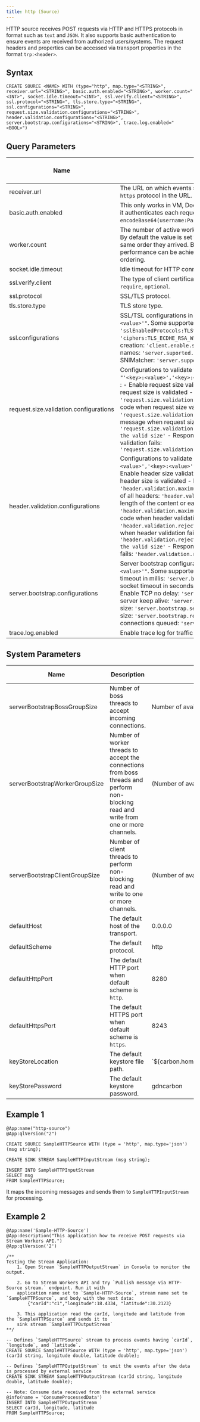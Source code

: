 ```yaml
---
title: http (Source)
---
```


HTTP source receives POST requests via HTTP and HTTPS protocols in
format such as `text` and `JSON`. It also supports basic
authentication to ensure events are received from authorized
users/systems. The request headers and properties can be accessed via
transport properties in the format `trp:<header>`.

## Syntax

    CREATE SOURCE <NAME> WITH (type="http", map.type="<STRING>", receiver.url="<STRING>", basic.auth.enabled="<STRING>", worker.count="<INT>", socket.idle.timeout="<INT>", ssl.verify.client="<STRING>", ssl.protocol="<STRING>", tls.store.type="<STRING>", ssl.configurations="<STRING>", request.size.validation.configurations="<STRING>", header.validation.configurations="<STRING>", server.bootstrap.configurations="<STRING>", trace.log.enabled="<BOOL>")

## Query Parameters

| Name   | Description | Default Value     | Possible Data Types | Optional | Dynamic |
|----------------------------------------|----------------------------------------------------------------------------------------------------------------------------------------------------------------------------------------------------------------------------------------------------------------------------------------------------------------------------------------------------------------------------------------------------------------------------------------------------------------------------------------------------------------------------------------------------------------------------------------------------------------------------------------------------------------------------------------------------------------------------------------------------------------------------------------------------------------------------------------------------|---------------------------|---------------------|----------|---------|
| receiver.url                           | The URL on which events should be received. To enable SSL, use `https` protocol in the URL.                         | \`http://0.0.0.0:9763//\` | STRING              | Yes      | No      |
| basic.auth.enabled                     | This only works in VM, Docker and Kubernetes. Where when enabled it authenticates each request using the `Authorization:'Basic encodeBase64(username:Password)'` header.                                   | false                     | STRING              | Yes      | No      |
| worker.count                           | The number of active worker threads to serve the incoming events. By default the value is set to `1` to ensure events are processed in the same order they arrived. By increasing this value, higher performance can be achieved in the expense of losing event ordering.                         | 1                         | INT                 | Yes      | No      |
| socket.idle.timeout                    | Idle timeout for HTTP connection in millis.                            | 120000                    | INT                 | Yes      | No      |
| ssl.verify.client                      | The type of client certificate verification. Supported values are `require`, `optional`.                           | \-                        | STRING              | Yes      | No      |
| ssl.protocol                           | SSL/TLS protocol.          | TLS                       | STRING              | Yes      | No      |
| tls.store.type                         | TLS store type.            | JKS                       | STRING              | Yes      | No      |
| ssl.configurations                     | SSL/TSL configurations in format `"'<key>:<value>','<key>:<value>'"`. Some supported parameters:  - SSL/TLS protocols: `'sslEnabledProtocols:TLSv1.1,TLSv1.2'`  - List of ciphers: `'ciphers:TLS_ECDHE_RSA_WITH_AES_128_CBC_SHA256'`  - Enable session creation: `'client.enable.session.creation:true'`  - Supported server names: `'server.suported.server.names:server'`  - Add HTTP SNIMatcher: `'server.supported.snimatchers:SNIMatcher'`                                    | \-                        | STRING              | Yes      | No      |
| request.size.validation.configurations | Configurations to validate the HTTP request size. Expected format `"'<key>:<value>','<key>:<value>'"`. Some supported configurations :  - Enable request size validation: `'request.size.validation:true'`  If request size is validated  - Maximum request size: `'request.size.validation.maximum.value:2048'`  - Response status code when request size validation fails: `'request.size.validation.reject.status.code:401'`  - Response message when request size validation fails: `'request.size.validation.reject.message:Message is bigger than the valid size'`  - Response Content-Type when request size validation fails: `'request.size.validation.reject.message.content.type:plain/text'`       | \-                        | STRING              | Yes      | No      |
| header.validation.configurations       | Configurations to validate HTTP headers. Expected format `"'<key>:<value>','<key>:<value>'"`. Some supported configurations :  - Enable header size validation: `'header.size.validation:true'`  If header size is validated  - Maximum length of initial line: `'header.validation.maximum.request.line:4096'`  - Maximum length of all headers: `'header.validation.maximum.size:8192'`  - Maximum length of the content or each chunk: `'header.validation.maximum.chunk.size:8192'`  - Response status code when header validation fails: `'header.validation.reject.status.code:401'`  - Response message when header validation fails: `'header.validation.reject.message:Message header is bigger than the valid size'`  - Response Content-Type when header validation fails: `'header.validation.reject.message.content.type:plain/text'` | \-                        | STRING              | Yes      | No      |
| server.bootstrap.configurations        | Server bootstrap configurations in format `"'<key>:<value>','<key>:<value>'"`. Some supported configurations :  - Server connect timeout in millis: `'server.bootstrap.connect.timeout:15000'`  - Server socket timeout in seconds: `'server.bootstrap.socket.timeout:15'`  - Enable TCP no delay: `'server.bootstrap.nodelay:true'`  - Enable server keep alive: `'server.bootstrap.keepalive:true'`  - Send buffer size: `'server.bootstrap.sendbuffersize:1048576'`  - Receive buffer size: `'server.bootstrap.recievebuffersize:1048576'`  - Number of connections queued: `'server.bootstrap.socket.backlog:100'` | \-                        | STRING              | Yes      | No      |
| trace.log.enabled                      | Enable trace log for traffic monitoring.                               | false                     | BOOL                | Yes      | No      |

## System Parameters

| Name                           | Description                                     | Default Value                                         | Possible Parameters         |
|--------------------------------|-----------------------------------------------------------------------------------------------------------------------------------------|-------------------------------------------------------|-----------------------------|
| serverBootstrapBossGroupSize   | Number of boss threads to accept incoming connections.                                      | Number of available processors                        | Any positive integer        |
| serverBootstrapWorkerGroupSize | Number of worker threads to accept the connections from boss threads and perform non-blocking read and write from one or more channels. | (Number of available processors) \* 2                 | Any positive integer        |
| serverBootstrapClientGroupSize | Number of client threads to perform non-blocking read and write to one or more channels.    | (Number of available processors) \* 2                 | Any positive integer        |
| defaultHost                    | The default host of the transport.              | 0.0.0.0   | Any valid host              |
| defaultScheme                  | The default protocol.                           | http      | http https                  |
| defaultHttpPort                | The default HTTP port when default scheme is `http`.                                        | 8280      | Any valid port              |
| defaultHttpsPort               | The default HTTPS port when default scheme is `https`.                                      | 8243      | Any valid port              |
| keyStoreLocation               | The default keystore file path.                 | \`\${carbon.home}/resources/security/gdncarbon.jks\` | Path to \`.jks\` file       |
| keyStorePassword               | The default keystore password.                  | gdncarbon                                            | Keystore password as string |

## Example 1

    @App:name("http-source")
    @App:qlVersion("2")

    CREATE SOURCE SampleHTTPSource WITH (type = 'http', map.type='json') (msg string);

    CREATE SINK STREAM SampleHTTPInputStream (msg string);

    INSERT INTO SampleHTTPInputStream
    SELECT msg
    FROM SampleHTTPSource;


It maps the incoming messages and sends them to `SampleHTTPInputStream` for processing.

## Example 2

    @App:name('Sample-HTTP-Source')
    @App:description("This application how to receive POST requests via Stream Workers API.")
    @App:qlVersion('2')

    /**
    Testing the Stream Application:
        1. Open Stream `SampleHTTPOutputStream` in Console to monitor the output.

        2. Go to Stream Workers API and try `Publish message via HTTP-Source stream.` endpoint. Run it with
        application name set to `Sample-HTTP-Source`, stream name set to `SampleHTTPSource`, and body with the next data:
            {"carId":"c1","longitude":18.4334, "latitude":30.2123}

        3. This application read the carId, longitude and latitude from the `SampleHTTPSource` and sends it to
        sink stream `SampleHTTPOutputStream`
    **/

    -- Defines `SampleHTTPSource` stream to process events having `carId`, `longitude`, and `latitude`.
    CREATE SOURCE SampleHTTPSource WITH (type = 'http', map.type='json') (carId string, longitude double, latitude double);

    -- Defines `SampleHTTPOutputStream` to emit the events after the data is processed by external service
    CREATE SINK STREAM SampleHTTPOutputStream (carId string, longitude double, latitude double);

    -- Note: Consume data received from the external service
    @info(name = 'ConsumeProcessedData')
    INSERT INTO SampleHTTPOutputStream
    SELECT carId, longitude, latitude
    FROM SampleHTTPSource;
